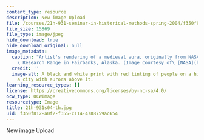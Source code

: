 ```yaml
---
content_type: resource
description: New image Upload
file: /courses/21h-931-seminar-in-historical-methods-spring-2004/f350f812a0f2f355c1144788759ac654_21h-931s04-th.jpg
file_size: 15869
file_type: image/jpeg
hide_download: true
hide_download_original: null
image_metadata:
  caption: "Artist's rendering of a medieval aura, originally from NASA's Poker Flat\
    \ Research Range in Fairbanks, Alaska. (Image courtesy of\_[NASA](http://www.nasa.gov).)"
  credit: ''
  image-alt: A black and white print with red tinting of people on a hill over-looking
    a city with aurora above it.
learning_resource_types: []
license: https://creativecommons.org/licenses/by-nc-sa/4.0/
ocw_type: OCWImage
resourcetype: Image
title: 21h-931s04-th.jpg
uid: f350f812-a0f2-f355-c114-4788759ac654
---
```

New image Upload